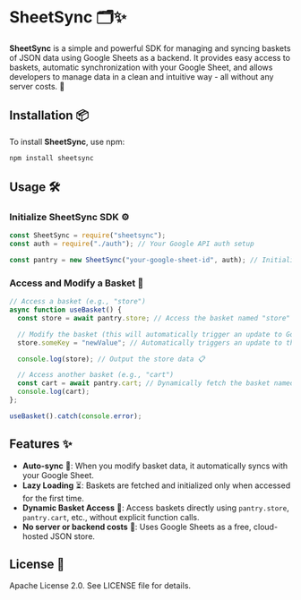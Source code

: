 # SheetSync 🗂️✨

**SheetSync** is a simple and powerful SDK for managing and syncing baskets of JSON data using Google Sheets as a backend. It provides easy access to baskets, automatic synchronization with your Google Sheet, and allows developers to manage data in a clean and intuitive way - all without any server costs. 🚀

## Installation 📦

To install **SheetSync**, use npm:

```bash
npm install sheetsync
```

## Usage 🛠️

### Initialize SheetSync SDK ⚙️

```javascript
const SheetSync = require("sheetsync");
const auth = require("./auth"); // Your Google API auth setup

const pantry = new SheetSync("your-google-sheet-id", auth); // Initialize with Google Sheet ID
```

### Access and Modify a Basket 🧺

```javascript
// Access a basket (e.g., "store")
async function useBasket() {
  const store = await pantry.store; // Access the basket named "store"

  // Modify the basket (this will automatically trigger an update to Google Sheets)
  store.someKey = "newValue"; // Automatically triggers an update to the Sheet! 🔄

  console.log(store); // Output the store data 📋

  // Access another basket (e.g., "cart")
  const cart = await pantry.cart; // Dynamically fetch the basket named "cart"
  console.log(cart);
};

useBasket().catch(console.error);
```

## Features ✨

* **Auto-sync** 🔄: When you modify basket data, it automatically syncs with your Google Sheet.
* **Lazy Loading** ⏳: Baskets are fetched and initialized only when accessed for the first time.
* **Dynamic Basket Access** 🧺: Access baskets directly using `pantry.store`, `pantry.cart`, etc., without explicit function calls.
* **No server or backend costs** 💸: Uses Google Sheets as a free, cloud-hosted JSON store.

## License 📄

Apache License 2.0. See LICENSE file for details.
